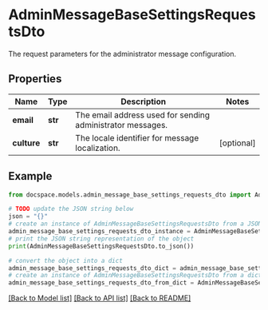 # AdminMessageBaseSettingsRequestsDto

The request parameters for the administrator message configuration.

## Properties

Name | Type | Description | Notes
------------ | ------------- | ------------- | -------------
**email** | **str** | The email address used for sending administrator messages. | 
**culture** | **str** | The locale identifier for message localization. | [optional] 

## Example

```python
from docspace.models.admin_message_base_settings_requests_dto import AdminMessageBaseSettingsRequestsDto

# TODO update the JSON string below
json = "{}"
# create an instance of AdminMessageBaseSettingsRequestsDto from a JSON string
admin_message_base_settings_requests_dto_instance = AdminMessageBaseSettingsRequestsDto.from_json(json)
# print the JSON string representation of the object
print(AdminMessageBaseSettingsRequestsDto.to_json())

# convert the object into a dict
admin_message_base_settings_requests_dto_dict = admin_message_base_settings_requests_dto_instance.to_dict()
# create an instance of AdminMessageBaseSettingsRequestsDto from a dict
admin_message_base_settings_requests_dto_from_dict = AdminMessageBaseSettingsRequestsDto.from_dict(admin_message_base_settings_requests_dto_dict)
```
[[Back to Model list]](../README.md#documentation-for-models) [[Back to API list]](../README.md#documentation-for-api-endpoints) [[Back to README]](../README.md)


